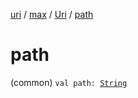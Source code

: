 [uri](../../index.md) / [max](../index.md) / [Uri](index.md) / [path](./path.md)

# path

(common) `val path: `[`String`](https://kotlinlang.org/api/latest/jvm/stdlib/kotlin/-string/index.html)
